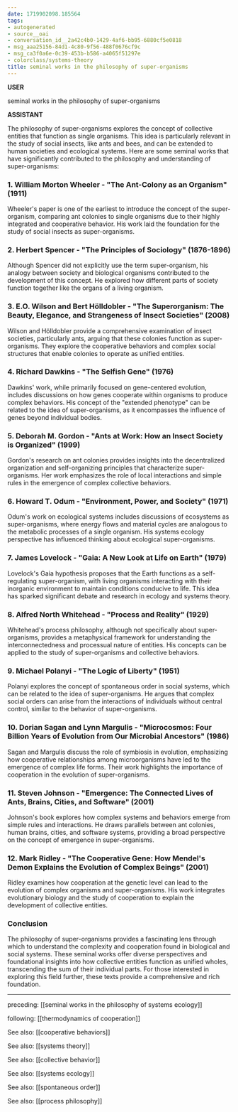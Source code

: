 ```yaml
---
date: 1719902098.185564
tags:
- autogenerated
- source__oai
- conversation_id__2a42c4b0-1429-4af6-bb95-6880cf5e0818
- msg_aaa25156-84d1-4c80-9f56-488f0676cf9c
- msg_ca3f0a6e-0c39-453b-b586-a4065f51297e
- colorclass/systems-theory
title: seminal works in the philosophy of super-organisms
---
```


**USER**

seminal works in the philosophy of super-organisms


**ASSISTANT**

The philosophy of super-organisms explores the concept of collective entities that function as single organisms. This idea is particularly relevant in the study of social insects, like ants and bees, and can be extended to human societies and ecological systems. Here are some seminal works that have significantly contributed to the philosophy and understanding of super-organisms:

### 1. **William Morton Wheeler - "The Ant-Colony as an Organism" (1911)**
Wheeler's paper is one of the earliest to introduce the concept of the super-organism, comparing ant colonies to single organisms due to their highly integrated and cooperative behavior. His work laid the foundation for the study of social insects as super-organisms.

### 2. **Herbert Spencer - "The Principles of Sociology" (1876-1896)**
Although Spencer did not explicitly use the term super-organism, his analogy between society and biological organisms contributed to the development of this concept. He explored how different parts of society function together like the organs of a living organism.

### 3. **E.O. Wilson and Bert Hölldobler - "The Superorganism: The Beauty, Elegance, and Strangeness of Insect Societies" (2008)**
Wilson and Hölldobler provide a comprehensive examination of insect societies, particularly ants, arguing that these colonies function as super-organisms. They explore the cooperative behaviors and complex social structures that enable colonies to operate as unified entities.

### 4. **Richard Dawkins - "The Selfish Gene" (1976)**
Dawkins' work, while primarily focused on gene-centered evolution, includes discussions on how genes cooperate within organisms to produce complex behaviors. His concept of the "extended phenotype" can be related to the idea of super-organisms, as it encompasses the influence of genes beyond individual bodies.

### 5. **Deborah M. Gordon - "Ants at Work: How an Insect Society is Organized" (1999)**
Gordon's research on ant colonies provides insights into the decentralized organization and self-organizing principles that characterize super-organisms. Her work emphasizes the role of local interactions and simple rules in the emergence of complex collective behaviors.

### 6. **Howard T. Odum - "Environment, Power, and Society" (1971)**
Odum's work on ecological systems includes discussions of ecosystems as super-organisms, where energy flows and material cycles are analogous to the metabolic processes of a single organism. His systems ecology perspective has influenced thinking about ecological super-organisms.

### 7. **James Lovelock - "Gaia: A New Look at Life on Earth" (1979)**
Lovelock's Gaia hypothesis proposes that the Earth functions as a self-regulating super-organism, with living organisms interacting with their inorganic environment to maintain conditions conducive to life. This idea has sparked significant debate and research in ecology and systems theory.

### 8. **Alfred North Whitehead - "Process and Reality" (1929)**
Whitehead's process philosophy, although not specifically about super-organisms, provides a metaphysical framework for understanding the interconnectedness and processual nature of entities. His concepts can be applied to the study of super-organisms and collective behaviors.

### 9. **Michael Polanyi - "The Logic of Liberty" (1951)**
Polanyi explores the concept of spontaneous order in social systems, which can be related to the idea of super-organisms. He argues that complex social orders can arise from the interactions of individuals without central control, similar to the behavior of super-organisms.

### 10. **Dorian Sagan and Lynn Margulis - "Microcosmos: Four Billion Years of Evolution from Our Microbial Ancestors" (1986)**
Sagan and Margulis discuss the role of symbiosis in evolution, emphasizing how cooperative relationships among microorganisms have led to the emergence of complex life forms. Their work highlights the importance of cooperation in the evolution of super-organisms.

### 11. **Steven Johnson - "Emergence: The Connected Lives of Ants, Brains, Cities, and Software" (2001)**
Johnson's book explores how complex systems and behaviors emerge from simple rules and interactions. He draws parallels between ant colonies, human brains, cities, and software systems, providing a broad perspective on the concept of emergence in super-organisms.

### 12. **Mark Ridley - "The Cooperative Gene: How Mendel's Demon Explains the Evolution of Complex Beings" (2001)**
Ridley examines how cooperation at the genetic level can lead to the evolution of complex organisms and super-organisms. His work integrates evolutionary biology and the study of cooperation to explain the development of collective entities.

### Conclusion

The philosophy of super-organisms provides a fascinating lens through which to understand the complexity and cooperation found in biological and social systems. These seminal works offer diverse perspectives and foundational insights into how collective entities function as unified wholes, transcending the sum of their individual parts. For those interested in exploring this field further, these texts provide a comprehensive and rich foundation.


---

preceding: [[seminal works in the philosophy of systems ecology]]  


following: [[thermodynamics of cooperation]]

See also: [[cooperative behaviors]]


See also: [[systems theory]]


See also: [[collective behavior]]


See also: [[systems ecology]]


See also: [[spontaneous order]]


See also: [[process philosophy]]